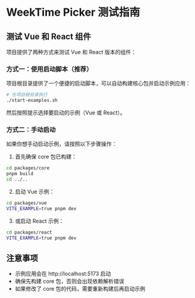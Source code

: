 # WeekTime Picker 测试指南

## 测试 Vue 和 React 组件

项目提供了两种方式来测试 Vue 和 React 版本的组件：

### 方式一：使用启动脚本（推荐）

项目根目录提供了一个便捷的启动脚本，可以自动构建核心包并启动示例应用：

```bash
# 在项目根目录执行
./start-examples.sh
```

然后按照提示选择要启动的示例（Vue 或 React）。

### 方式二：手动启动

如果你想手动启动示例，请按照以下步骤操作：

1. 首先确保 core 包已构建：

```bash
cd packages/core
pnpm build
cd ../..
```

2. 启动 Vue 示例：

```bash
cd packages/vue
VITE_EXAMPLE=true pnpm dev
```

3. 或启动 React 示例：

```bash
cd packages/react
VITE_EXAMPLE=true pnpm dev
```

## 注意事项

- 示例应用会在 http://localhost:5173 启动
- 确保先构建 core 包，否则会出现依赖解析错误
- 如果修改了 core 包的代码，需要重新构建后再启动示例